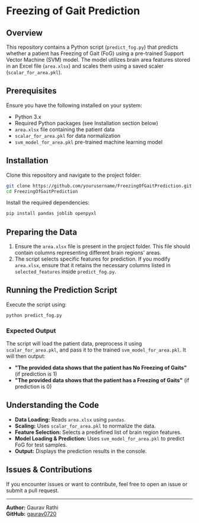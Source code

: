 # Freezing of Gait Prediction

## Overview
This repository contains a Python script (`predict_fog.py`) that predicts whether a patient has Freezing of Gait (FoG) using a pre-trained Support Vector Machine (SVM) model. The model utilizes brain area features stored in an Excel file (`area.xlsx`) and scales them using a saved scaler (`scalar_for_area.pkl`).

## Prerequisites
Ensure you have the following installed on your system:

- Python 3.x
- Required Python packages (see Installation section below)
- `area.xlsx` file containing the patient data
- `scalar_for_area.pkl` for data normalization
- `svm_model_for_area.pkl` pre-trained machine learning model

## Installation

Clone this repository and navigate to the project folder:

```sh
git clone https://github.com/yourusername/FreezingOfGaitPrediction.git
cd FreezingOfGaitPrediction
```

Install the required dependencies:

```sh
pip install pandas joblib openpyxl
```

## Preparing the Data

1. Ensure the `area.xlsx` file is present in the project folder. This file should contain columns representing different brain regions' areas.
2. The script selects specific features for prediction. If you modify `area.xlsx`, ensure that it retains the necessary columns listed in `selected_features` inside `predict_fog.py`.

## Running the Prediction Script

Execute the script using:

```sh
python predict_fog.py
```

### Expected Output
The script will load the patient data, preprocess it using `scalar_for_area.pkl`, and pass it to the trained `svm_model_for_area.pkl`. It will then output:

- **"The provided data shows that the patient has No Freezing of Gaits"** (if prediction is 1)
- **"The provided data shows that the patient has a Freezing of Gaits"** (if prediction is 0)

## Understanding the Code
- **Data Loading:** Reads `area.xlsx` using `pandas`.
- **Scaling:** Uses `scalar_for_area.pkl` to normalize the data.
- **Feature Selection:** Selects a predefined list of brain region features.
- **Model Loading & Prediction:** Uses `svm_model_for_area.pkl` to predict FoG for test samples.
- **Output:** Displays the prediction results in the console.

## Issues & Contributions
If you encounter issues or want to contribute, feel free to open an issue or submit a pull request.

---
**Author:** Gaurav Rathi  
**GitHub:** [gaurav0720](https://github.com/gaurav0720)

